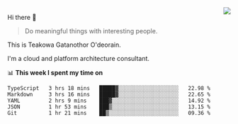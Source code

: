 <img align="right" src="https://github-readme-stats.vercel.app/api?username=Teakowa&show_icons=true&icon_color=2f80ed&text_color=718096&bg_color=ffffff&hide_title=true" />

Hi there 👋

> Do meaningful things with interesting people.

This is Teakowa Gatanothor O'deorain.

I'm a cloud and platform architecture consultant.

📊 **This week I spent my time on**
<!--START_SECTION:waka-->
```text
TypeScript   3 hrs 18 mins   █████▓░░░░░░░░░░░░░░░░░░░   22.98 % 
Markdown     3 hrs 16 mins   █████▓░░░░░░░░░░░░░░░░░░░   22.65 % 
YAML         2 hrs 9 mins    ███▓░░░░░░░░░░░░░░░░░░░░░   14.92 % 
JSON         1 hr 53 mins    ███▒░░░░░░░░░░░░░░░░░░░░░   13.15 % 
Git          1 hr 21 mins    ██▒░░░░░░░░░░░░░░░░░░░░░░   09.36 % 
```
<!--END_SECTION:waka-->
